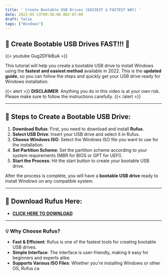 ```yaml
---
title: ' Create Bootable USB Drives (EASIEST & FASTEST WAY) '
date: 2022-05-13T09:36:00.002-07:00
draft: false 
tags: ["Windows"]
---
```


## 🚀 **Create Bootable USB Drives FAST!!!** 🔧

{{< youtube Gug2DFlkBuA >}}

This tutorial will help you create a bootable USB drive to install Windows using the **fastest and easiest method** available in 2022. This is the **updated guide**, so you can follow the steps and quickly get your USB drive ready for Windows installation.
 
{{< alert >}}
 **DISCLAIMER**: Anything you do in this video is at your own risk. Please make sure to follow the instructions carefully.
{{< /alert >}} 

---

## 🔧 **Steps to Create a Bootable USB Drive:**

1. **Download Rufus**: First, you need to download and install **Rufus**.
2. **Select USB Drive**: Insert your USB drive and select it in Rufus.
3. **Choose Windows ISO**: Select the Windows ISO file you want to use for the installation.
4. **Set Partition Scheme**: Set the partition scheme according to your system requirements (MBR for BIOS or GPT for UEFI).
5. **Start the Process**: Hit the start button to create your bootable USB drive.

After the process is complete, you will have a **bootable USB drive** ready to install Windows on any compatible system.

---

## 🔗 **Download Rufus Here:**

- [**CLICK HERE TO DOWNLOAD**](https://www.rufus.ie/)

---

### 💡 **Why Choose Rufus?**

- **Fast & Efficient**: Rufus is one of the fastest tools for creating bootable USB drives.
- **Simple Interface**: The interface is user-friendly, making it easy for beginners and experts alike.
- **Supports Various ISO Files**: Whether you're installing Windows or other OS, Rufus ca
